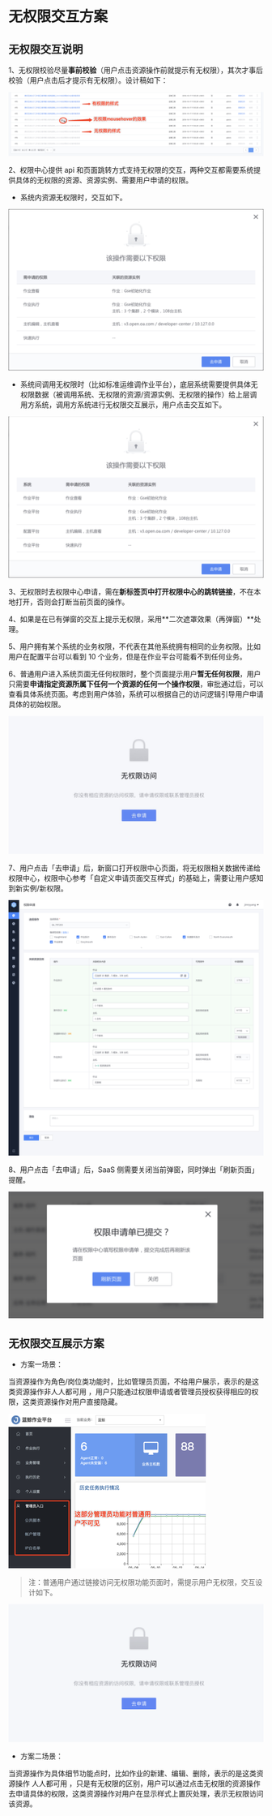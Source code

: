 # 无权限交互方案

## 无权限交互说明

1、无权限校验尽量**事前校验**（用户点击资源操作前就提示有无权限），其次才事后校验（用户点击后才提示有无权限）。设计稿如下：

![图片描述#600px](../assets/HowTo/NoPermission_1.png)

2、权限中心提供 api 和页面跳转方式支持无权限的交互，两种交互都需要系统提供具体的无权限的资源、资源实例、需要用户申请的权限。

- 系统内资源无权限时，交互如下。

![图片描述#600px](../assets/HowTo/NoPermission_2.png)

- 系统间调用无权限时（比如标准运维调作业平台），底层系统需要提供具体无权限数据（被调用系统、无权限的资源/资源实例、无权限的操作）给上层调用方系统，调用方系统进行无权限交互展示，用户点击交互如下。

![图片描述#600px](../assets/HowTo/NoPermission_3.png)

3、无权限时去权限中心申请，需在**新标签页中打开权限中心的跳转链接**，不在本地打开，否则会打断当前页面的操作。

4、如果是在已有弹窗的交互上提示无权限，采用**二次遮罩效果（再弹窗）**处理。

5、用户拥有某个系统的业务权限，不代表在其他系统拥有相同的业务权限。比如用户在配置平台可以看到 10 个业务，但是在作业平台可能看不到任何业务。

6、普通用户进入系统页面无任何权限时，整个页面提示用户**暂无任何权限**，用户只需要**申请指定资源所属下任何一个资源的任何一个操作权限**，审批通过后，可以查看具体系统页面。考虑到用户体验，系统可以根据自己的访问逻辑引导用户申请具体的初始权限。

![](../assets/HowTo/NoPermission_8.png)


7、用户点击「去申请」后，新窗口打开权限中心页面，将无权限相关数据传递给权限中心，权限中心参考「自定义申请页面交互样式」的基础上，需要让用户感知到新实例/新权限。

![图片描述#600px](../assets/HowTo/NoPermission_4.png)

8、用户点击「去申请」后，SaaS 侧需要关闭当前弹窗，同时弹出「刷新页面」提醒。

![图片描述#600px](../assets/HowTo/NoPermission_5.png)

## 无权限交互展示方案

- 方案一场景：

当资源操作为角色/岗位类功能时，比如管理员页面，不给用户展示，表示的是这类资源操作非人人都可用 ，用户只能通过权限申请或者管理员授权获得相应的权限，这类资源操作对用户直接隐藏。


![图片描述#600px](../assets/HowTo/NoPermission_6.png)

> 注：普通用户通过链接访问无权限功能页面时，需提示用户无权限，交互设计如下。

![图片描述#600px](../assets/HowTo/NoPermission_7.png)

- 方案二场景：

当资源操作为具体细节功能点时，比如作业的新建、编辑、删除，表示的是这类资源操作 人人都可用 ，只是有无权限的区别，用户可以通过点击无权限的资源操作去申请具体的权限，这类资源操作对用户在显示样式上置灰处理，表示无权限访问该资源。
